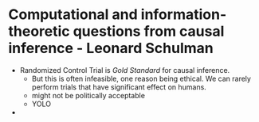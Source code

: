 # Computational and information-theoretic questions from causal inference - Leonard Schulman

- Randomized Control Trial is *Gold Standard* for causal inference.
	- But this is often infeasible, one reason being ethical. We can rarely perform trials that have significant effect on humans.
	- might not be politically acceptable
	- YOLO
- 